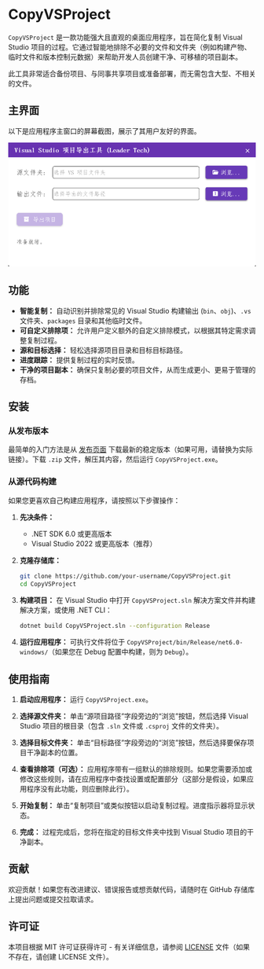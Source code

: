# CopyVSProject

`CopyVSProject` 是一款功能强大且直观的桌面应用程序，旨在简化复制 Visual Studio 项目的过程。它通过智能地排除不必要的文件和文件夹（例如构建产物、临时文件和版本控制元数据）来帮助开发人员创建干净、可移植的项目副本。

此工具非常适合备份项目、与同事共享项目或准备部署，而无需包含大型、不相关的文件。

## 主界面

以下是应用程序主窗口的屏幕截图，展示了其用户友好的界面。

![主窗口](home.png)

## 功能

*   **智能复制：** 自动识别并排除常见的 Visual Studio 构建输出 (`bin`、`obj`)、`.vs` 文件夹、`packages` 目录和其他临时文件。
*   **可自定义排除项：** 允许用户定义额外的自定义排除模式，以根据其特定需求调整复制过程。
*   **源和目标选择：** 轻松选择源项目目录和目标目标路径。
*   **进度跟踪：** 提供复制过程的实时反馈。
*   **干净的项目副本：** 确保只复制必要的项目文件，从而生成更小、更易于管理的存档。

## 安装

### 从发布版本

最简单的入门方法是从 [发布页面](https://github.com/your-username/CopyVSProject/releases) 下载最新的稳定版本（如果可用，请替换为实际链接）。下载 `.zip` 文件，解压其内容，然后运行 `CopyVSProject.exe`。

### 从源代码构建

如果您更喜欢自己构建应用程序，请按照以下步骤操作：

1.  **先决条件：**
    *   .NET SDK 6.0 或更高版本
    *   Visual Studio 2022 或更高版本（推荐）

2.  **克隆存储库：**
    ```bash
    git clone https://github.com/your-username/CopyVSProject.git
    cd CopyVSProject
    ```

3.  **构建项目：**
    在 Visual Studio 中打开 `CopyVSProject.sln` 解决方案文件并构建解决方案，或使用 .NET CLI：
    ```bash
    dotnet build CopyVSProject.sln --configuration Release
    ```

4.  **运行应用程序：**
    可执行文件将位于 `CopyVSProject/bin/Release/net6.0-windows/`（如果您在 Debug 配置中构建，则为 `Debug`）。

## 使用指南

1.  **启动应用程序：** 运行 `CopyVSProject.exe`。

2.  **选择源文件夹：** 单击“源项目路径”字段旁边的“浏览”按钮，然后选择 Visual Studio 项目的根目录（包含 `.sln` 文件或 `.csproj` 文件的文件夹）。

3.  **选择目标文件夹：** 单击“目标路径”字段旁边的“浏览”按钮，然后选择要保存项目干净副本的位置。

4.  **查看排除项（可选）：** 应用程序带有一组默认的排除规则。如果您需要添加或修改这些规则，请在应用程序中查找设置或配置部分（这部分是假设，如果应用程序没有此功能，则应删除此行）。

5.  **开始复制：** 单击“复制项目”或类似按钮以启动复制过程。进度指示器将显示状态。

6.  **完成：** 过程完成后，您将在指定的目标文件夹中找到 Visual Studio 项目的干净副本。

## 贡献

欢迎贡献！如果您有改进建议、错误报告或想贡献代码，请随时在 GitHub 存储库上提出问题或提交拉取请求。

## 许可证

本项目根据 MIT 许可证获得许可 - 有关详细信息，请参阅 [LICENSE](LICENSE) 文件（如果不存在，请创建 LICENSE 文件）。